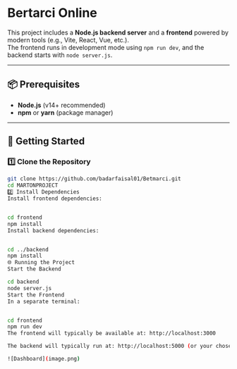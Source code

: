 # Bertarci Online

This project includes a **Node.js backend server** and a **frontend** powered by modern tools (e.g., Vite, React, Vue, etc.).  
The frontend runs in development mode using `npm run dev`, and the backend starts with `node server.js`.

---

## 📦 Prerequisites

- **Node.js** (v14+ recommended)
- **npm** or **yarn** (package manager)

---

## 🚀 Getting Started

### 1️⃣ Clone the Repository
```bash
git clone https://github.com/badarfaisal01/Betmarci.git
cd MARTONPROJECT
2️⃣ Install Dependencies
Install frontend dependencies:


cd frontend
npm install
Install backend dependencies:


cd ../backend
npm install
🌐 Running the Project
Start the Backend

cd backend
node server.js
Start the Frontend
In a separate terminal:


cd frontend
npm run dev
The frontend will typically be available at: http://localhost:3000

The backend will typically run at: http://localhost:5000 (or your chosen port)

![Dashboard](image.png)

